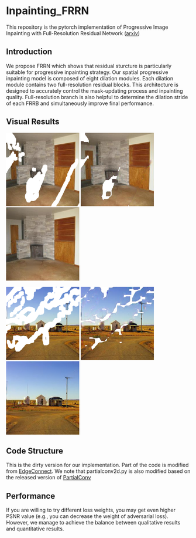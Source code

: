 # Inpainting_FRRN
This repository is the pytorch implementation of Progressive Image Inpainting with Full-Resolution Residual Network ([arxiv](https://arxiv.org/abs/1907.10478))

## Introduction
We propose FRRN which shows that residual sturcture is particularly suitable for progressive inpainting strategy. Our spatial progressive inpainting model is composed of eight dilation modules. Each dilation module contains two full-resolution residual blocks. This architecture is designed to accurately control the mask-updating process and inpainting quality. Full-resolution branch is also helpful to determine the dilation stride of each FRRB and simultaneously improve final performance.

## Visual Results
<p float="left">
    <img src="examples/ex_damaged1.png" width="200"/>
    <img src="examples/ex_mid1.png" width="200"/>
    <img src="examples/ex_final1.png" width="200"/>
</p>
<p float="left">
    <img src="examples/ex_damaged2.png" width="200"/>
    <img src="examples/ex_mid2.png" width="200"/>
    <img src="examples/ex_final2.png" width="200"/>
</p>

## Code Structure
This is the dirty version for our implementation. Part of the code is modified from [EdgeConnect](https://github.com/knazeri/edge-connect). We note that partialconv2d.py is also modified based on the released version of [PartialConv](https://github.com/NVIDIA/partialconv)

## Performance
If you are willing to try different loss weights, you may get even higher PSNR value (e.g., you can decrease the weight of adversarial loss). However, we manage to achieve the balance between qualitative results and quantitative results. 